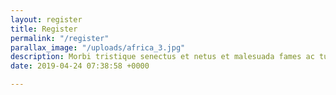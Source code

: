 ```yaml
---
layout: register
title: Register
permalink: "/register"
parallax_image: "/uploads/africa_3.jpg"
description: Morbi tristique senectus et netus et malesuada fames ac turpis egestas.
date: 2019-04-24 07:38:58 +0000

---
```

